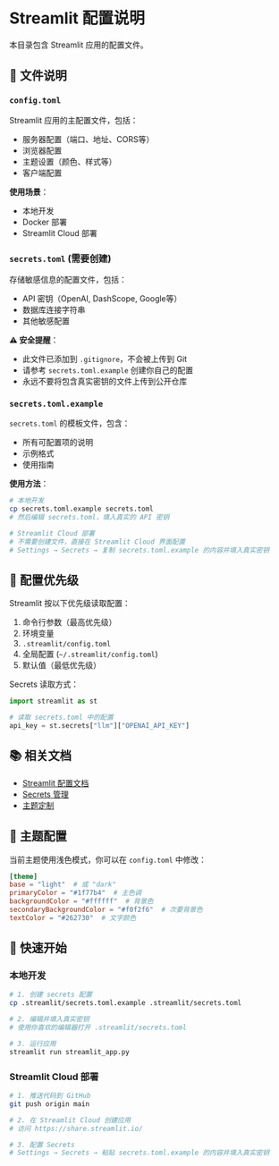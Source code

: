 # Streamlit 配置说明

本目录包含 Streamlit 应用的配置文件。

## 📁 文件说明

### `config.toml`
Streamlit 应用的主配置文件，包括：
- 服务器配置（端口、地址、CORS等）
- 浏览器配置
- 主题设置（颜色、样式等）
- 客户端配置

**使用场景**：
- 本地开发
- Docker 部署
- Streamlit Cloud 部署

### `secrets.toml` (需要创建)
存储敏感信息的配置文件，包括：
- API 密钥（OpenAI, DashScope, Google等）
- 数据库连接字符串
- 其他敏感配置

**⚠️ 安全提醒**：
- 此文件已添加到 `.gitignore`，不会被上传到 Git
- 请参考 `secrets.toml.example` 创建你自己的配置
- 永远不要将包含真实密钥的文件上传到公开仓库

### `secrets.toml.example`
`secrets.toml` 的模板文件，包含：
- 所有可配置项的说明
- 示例格式
- 使用指南

**使用方法**：
```bash
# 本地开发
cp secrets.toml.example secrets.toml
# 然后编辑 secrets.toml，填入真实的 API 密钥

# Streamlit Cloud 部署
# 不需要创建文件，直接在 Streamlit Cloud 界面配置
# Settings → Secrets → 复制 secrets.toml.example 的内容并填入真实密钥
```

## 🔧 配置优先级

Streamlit 按以下优先级读取配置：

1. 命令行参数（最高优先级）
2. 环境变量
3. `.streamlit/config.toml`
4. 全局配置 (`~/.streamlit/config.toml`)
5. 默认值（最低优先级）

Secrets 读取方式：
```python
import streamlit as st

# 读取 secrets.toml 中的配置
api_key = st.secrets["llm"]["OPENAI_API_KEY"]
```

## 📚 相关文档

- [Streamlit 配置文档](https://docs.streamlit.io/library/advanced-features/configuration)
- [Secrets 管理](https://docs.streamlit.io/streamlit-community-cloud/deploy-your-app/secrets-management)
- [主题定制](https://docs.streamlit.io/library/advanced-features/theming)

## 🎨 主题配置

当前主题使用浅色模式，你可以在 `config.toml` 中修改：

```toml
[theme]
base = "light"  # 或 "dark"
primaryColor = "#1f77b4"  # 主色调
backgroundColor = "#ffffff"  # 背景色
secondaryBackgroundColor = "#f0f2f6"  # 次要背景色
textColor = "#262730"  # 文字颜色
```

## 🚀 快速开始

### 本地开发
```bash
# 1. 创建 secrets 配置
cp .streamlit/secrets.toml.example .streamlit/secrets.toml

# 2. 编辑并填入真实密钥
# 使用你喜欢的编辑器打开 .streamlit/secrets.toml

# 3. 运行应用
streamlit run streamlit_app.py
```

### Streamlit Cloud 部署
```bash
# 1. 推送代码到 GitHub
git push origin main

# 2. 在 Streamlit Cloud 创建应用
# 访问 https://share.streamlit.io/

# 3. 配置 Secrets
# Settings → Secrets → 粘贴 secrets.toml.example 的内容并填入真实密钥
```


